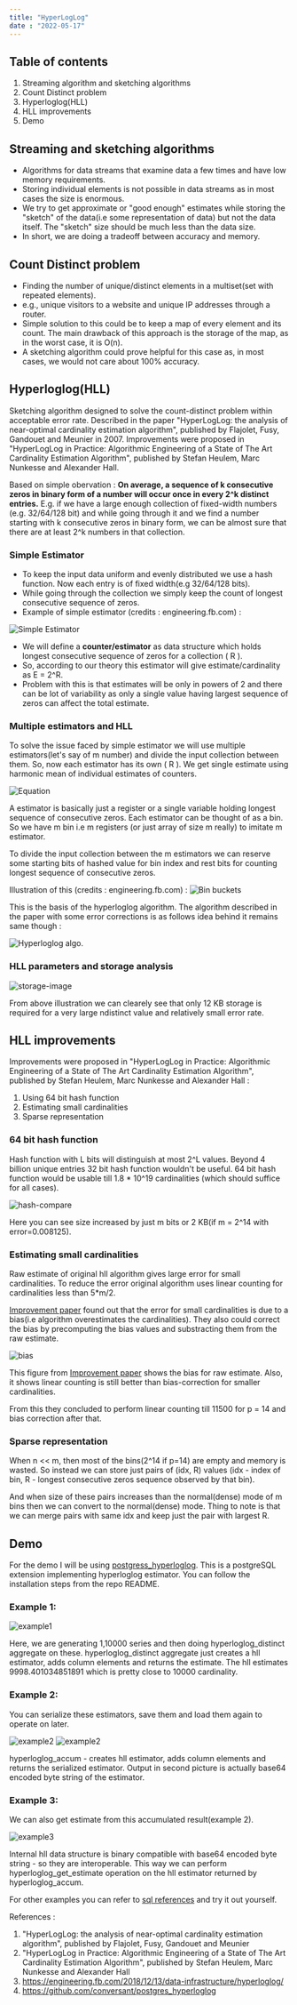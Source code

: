 ```yaml
---
title: "HyperLogLog" 
date : "2022-05-17"
---
```

## Table of contents
1. Streaming algorithm and sketching algorithms
2. Count Distinct problem
3. Hyperloglog(HLL)
4. HLL improvements
5. Demo



## Streaming and sketching algorithms

* Algorithms for data streams that examine data a few times and have low memory requirements.
* Storing individual elements is not possible in data streams as in most cases the size is enormous.
* We try to get approximate or "good enough" estimates while storing the "sketch" of the data(i.e some representation of data) but not the data itself. The "sketch" size should be much less than the data size.
* In short, we are doing a tradeoff between accuracy and memory.

## Count Distinct problem

* Finding the number of unique/distinct elements in a multiset(set with repeated elements). 
* e.g., unique visitors to a website and unique IP addresses through a router.
* Simple solution to this could be to keep a map of every element and its count. The main drawback of this approach is the storage of the map, as in the worst case, it is O(n).
* A sketching algorithm could prove helpful for this case as, in most cases, we would not care about 100% accuracy.

## Hyperloglog(HLL)

Sketching algorithm designed to solve the count-distinct problem within acceptable error rate. Described in the paper "HyperLogLog: the analysis of near-optimal cardinality estimation algorithm", published by Flajolet, Fusy, Gandouet and Meunier in 2007. Improvements were proposed in "HyperLogLog in Practice: Algorithmic Engineering of a State of The Art Cardinality Estimation Algorithm", published by Stefan Heulem, Marc Nunkesse and Alexander Hall.

Based on simple obervation : **On average, a sequence of k consecutive zeros in binary form of a number will occur once in every 2^k distinct entries.** E.g. if we have a large enough collection of fixed-width numbers (e.g. 32/64/128 bit) and while going through it and we find a number starting with k consecutive zeros in binary form, we can be almost sure that there are at least 2^k numbers in that collection.


### Simple Estimator
* To keep the input data uniform and evenly distributed we use a hash function. Now each entry is of fixed width(e.g 32/64/128 bits).
* While going through the collection we simply keep the count of longest consecutive sequence of zeros. 
* Example of simple estimator (credits : engineering.fb.com) : 

![Simple Estimator](https://engineering.fb.com/wp-content/uploads/2018/12/HLL31.png?resize=800,400)

* We will define a **counter/estimator** as data structure which holds longest consecutive sequence of zeros for a collection ( R ). 
* So, according to our theory this estimator will give estimate/cardinality as E = 2^R. 
* Problem with this is that estimates will be only in powers of 2 and there can be lot of variability as only a single value having largest sequence of zeros can affect the total estimate.


### Multiple estimators and HLL

To solve the issue faced by simple estimator we will use multiple estimators(let's say of m number) and divide the input collection between them. So, now each estimator has its own ( R ). We get single estimate using harmonic mean of individual estimates of counters.

![Equation](/hll-estimate.PNG)

A estimator is basically just a register or a single variable holding longest sequence of consecutive zeros. Each estimator can be thought of as a bin. So we have m bin i.e m registers (or just array of size m really) to imitate m estimator. 

To divide the input collection between the m estimators we can reserve some starting bits of hashed value for bin index and rest bits for counting longest sequence of consecutive zeros.

Illustration of this (credits : engineering.fb.com) : 
![Bin buckets](https://engineering.fb.com/wp-content/uploads/2018/12/HLL5.png?resize=800,400)

This is the basis of the hyperloglog algorithm. The algorithm described in the paper with some error corrections is as follows idea behind it remains same though :

![Hyperloglog algo](/hll-original.PNG).


### HLL parameters and storage analysis
![storage-image](/hll-param-storage.png)

From above illustration we can clearely see that only 12 KB storage is required for a very large ndistinct value and relatively small error rate.


## HLL improvements

Improvements were proposed in "HyperLogLog in Practice: Algorithmic Engineering of a State of The Art Cardinality Estimation Algorithm", published by Stefan Heulem, Marc Nunkesse and Alexander Hall :
1. Using 64 bit hash function
1. Estimating small cardinalities
1. Sparse representation

### 64 bit hash function

Hash function with L bits will distinguish at most 2^L values. Beyond 4 billion unique entries 32 bit hash function wouldn't be 
useful. 64 bit hash function would be usable till 1.8 * 10^19 cardinalities (which should suffice for all cases).

![hash-compare](/hll-hash-comp.PNG)

Here you can see size increased by just m bits or 2 KB(if m = 2^14 with error=0.008125).


### Estimating small cardinalities

Raw estimate of original hll algorithm gives large error for small cardinalities. To reduce the error original algorithm uses linear counting for cardinalities less than 5*m/2. 

[Improvement paper](https://storage.googleapis.com/pub-tools-public-publication-data/pdf/40671.pdf) found out that the error for small cardinalities is due to a bias(i.e algorithm overestimates the cardinalities). They also could correct the bias by precomputing the bias values and substracting them from the raw estimate.

![bias](/hll-bias.PNG)

This figure from [Improvement paper](https://storage.googleapis.com/pub-tools-public-publication-data/pdf/40671.pdf) shows the bias for raw estimate. Also, it shows linear counting is still better than bias-correction for smaller cardinalities.

From this they concluded to perform linear counting till 11500 for p = 14 and bias correction after that.


### Sparse representation

When n << m, then most of the bins(2^14 if p=14) are empty and memory is wasted. So instead we can store just pairs of (idx, R) values (idx - index of bin, R - longest consecutive zeros sequence observed by that bin). 

And when size of these pairs increases than the normal(dense) mode of m bins then we can convert to the normal(dense) mode. Thing to note is that we can merge pairs with same idx and keep just the pair with largest R.


## Demo

For the demo I will be using [postgress_hyperloglog](https://github.com/conversant/postgres_hyperloglog). This is a postgreSQL extension implementing hyperloglog estimator. You can follow the installation steps from the repo README.

### Example 1:
![example1](/hll-example1.png)

Here, we are generating 1,10000 series and then doing hyperloglog_distinct aggregate on these. 
hyperloglog_distinct aggregate just creates a hll estimator, adds column elements and returns the estimate.
The hll estimates 9998.401034851891 which is pretty close to 10000 cardinality.


### Example 2:
You can serialize these estimators, save them and load them again to operate on later.

![example2](/hll-accum1.png)
![example2](/hll-accum2.png)

hyperloglog_accum - creates hll estimator, adds column elements and returns the serialized estimator.
Output in second picture is actually base64 encoded byte string of the estimator.

### Example 3:
We can also get estimate from this accumulated result(example 2).

![example3](/hll-estimate2.png)

Internal hll data structure is binary compatible with base64 encoded byte string - so they are interoperable. This way we can perform hyperloglog_get_estimate operation on the hll estimator returned by hyperloglog_accum. 

For other examples you can refer to [sql references](https://github.com/conversant/postgres_hyperloglog/tree/master/test/sql) and try it out yourself. 

References :
1. "HyperLogLog: the analysis of near-optimal cardinality estimation algorithm", published by Flajolet, Fusy, Gandouet and Meunier
2. "HyperLogLog in Practice: Algorithmic Engineering of a State of The Art Cardinality Estimation Algorithm", published by Stefan Heulem, Marc Nunkesse and Alexander Hall
3. https://engineering.fb.com/2018/12/13/data-infrastructure/hyperloglog/
4. https://github.com/conversant/postgres_hyperloglog

